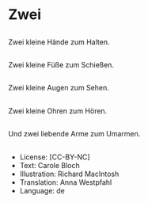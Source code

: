 # Zwei

##
Zwei kleine Hände zum Halten.

##
Zwei kleine Füße zum Schießen.

##
Zwei kleine Augen zum Sehen.

##
Zwei kleine Ohren zum Hören.

##
Und zwei liebende Arme zum Umarmen.

##
* License: [CC-BY-NC]
* Text: Carole Bloch
* Illustration: Richard MacIntosh
* Translation: Anna Westpfahl
* Language: de
